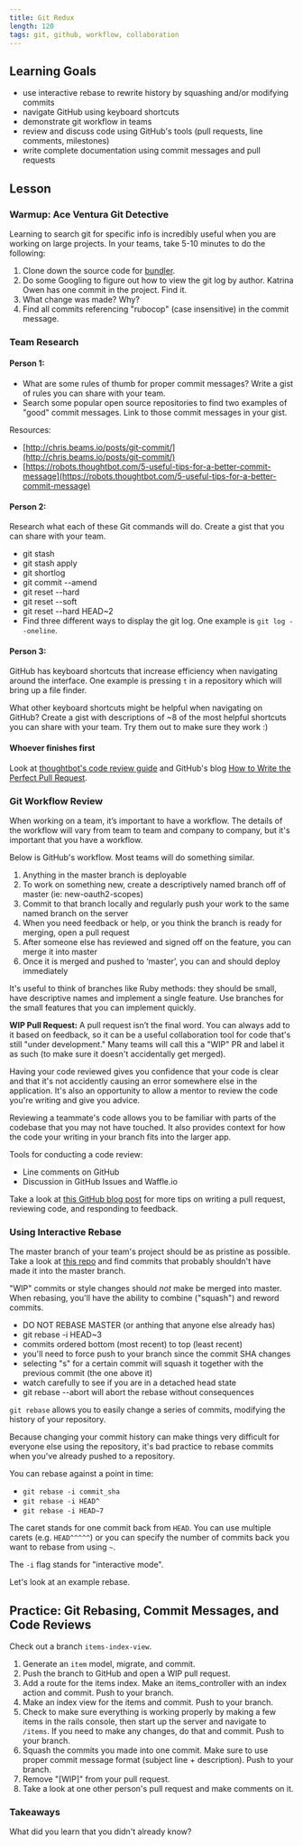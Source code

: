```yaml
---
title: Git Redux
length: 120
tags: git, github, workflow, collaboration
---
```


## Learning Goals

* use interactive rebase to rewrite history by squashing and/or modifying commits
* navigate GitHub using keyboard shortcuts
* demonstrate git workflow in teams
* review and discuss code using GitHub's tools (pull requests, line comments, milestones)
* write complete documentation using commit messages and pull requests 

## Lesson

### Warmup: Ace Ventura Git Detective

Learning to search git for specific info is incredibly useful when you are working on large projects. In your teams, take 5-10 minutes to do the following: 

1. Clone down the source code for [bundler](https://github.com/bundler/bundler).
2. Do some Googling to figure out how to view the git log by author. Katrina Owen has one commit in the project. Find it. 
3. What change was made? Why?
4. Find all commits referencing "rubocop" (case insensitive) in the commit message. 

### Team Research

#### Person 1:

* What are some rules of thumb for proper commit messages? Write a gist of rules you can share with your team. 
* Search some popular open source repositories to find two examples of "good" commit messages. Link to those commit messages in your gist. 

Resources:

* [http://chris.beams.io/posts/git-commit/](http://chris.beams.io/posts/git-commit/)
* [https://robots.thoughtbot.com/5-useful-tips-for-a-better-commit-message](https://robots.thoughtbot.com/5-useful-tips-for-a-better-commit-message)

#### Person 2:

Research what each of these Git commands will do. Create a gist that you can share with your team. 

* git stash
* git stash apply
* git shortlog
* git commit --amend
* git reset --hard 
* git reset --soft
* git reset --hard HEAD~2
* Find three different ways to display the git log. One example is `git log --oneline`.

#### Person 3:

GitHub has keyboard shortcuts that increase efficiency when navigating around the interface. One example is pressing `t` in a repository which will bring up a file finder. 

What other keyboard shortcuts might be helpful when navigating on GitHub? Create a gist with descriptions of ~8 of the most helpful shortcuts you can share with your team. Try them out to make sure they work :) 

#### Whoever finishes first

Look at [thoughtbot's code review guide](https://github.com/thoughtbot/guides/tree/master/code-review) and GitHub's blog [How to Write the Perfect Pull Request](https://github.com/blog/1943-how-to-write-the-perfect-pull-request). 

### Git Workflow Review

When working on a team, it’s important to have a workflow. The details of the workflow will vary from team to team and company to company, but it's important that you have a workflow.

Below is GitHub's workflow. Most teams will do something similar. 

1. Anything in the master branch is deployable
2. To work on something new, create a descriptively named branch off of master (ie: new-oauth2-scopes)
3. Commit to that branch locally and regularly push your work to the same named branch on the server
4. When you need feedback or help, or you think the branch is ready for merging, open a pull request
5. After someone else has reviewed and signed off on the feature, you can merge it into master
6. Once it is merged and pushed to ‘master’, you can and should deploy immediately

It's useful to think of branches like Ruby methods: they should be small, have descriptive names and implement a single feature. Use branches for the small features that you can implement quickly.

__WIP Pull Request:__ A pull request isn’t the final word. You can always add to it based on feedback, so it can be a useful collaboration tool for code that's still "under development." Many teams will call this a "WIP" PR and label it as such (to make sure it doesn't accidentally get merged).

Having your code reviewed gives you confidence that your code is clear and that it's not accidently causing an error somewhere else in the application. It's also an opportunity to allow a mentor to review the code you're writing and give you advice.

Reviewing a teammate's code allows you to be familiar with parts of the codebase that you may not have touched. It also provides context for how the code your writing in your branch fits into the larger app.

Tools for conducting a code review:

* Line comments on GitHub
* Discussion in GitHub Issues and Waffle.io

Take a look at [this GitHub blog post](https://github.com/blog/1943-how-to-write-the-perfect-pull-request) for more tips on writing a pull request, reviewing code, and responding to feedback. 

### Using Interactive Rebase

The master branch of your team's project should be as pristine as possible. Take a look at [this repo](https://github.com/kristinabrown/dinner-dash/commits/master?page=5) and find commits that probably shouldn't have made it into the master branch. 

"WIP" commits or style changes should *not* make be merged into master. When rebasing, you'll have the ability to combine ("squash") and reword commits.

* DO NOT REBASE MASTER (or anthing that anyone else already has)
* git rebase -i HEAD~3
* commits ordered bottom (most recent) to top (least recent)
* you'll need to force push to your branch since the commit SHA changes
* selecting "s" for a certain commit will squash it together with the previous commit (the one above it)
* watch carefully to see if you are in a detached head state
* git rebase --abort will abort the rebase without consequences

`git rebase` allows you to easily change a series of commits, modifying the history of your repository.

Because changing your commit history can make things very difficult for everyone else using the repository, it's bad practice to rebase commits when you've already pushed to a repository.

You can rebase against a point in time:

* `git rebase -i commit_sha`
* `git rebase -i HEAD^`
* `git rebase -i HEAD~7`

The caret stands for one commit back from `HEAD`. You can use multiple carets (e.g. `HEAD^^^^^`) or you can specify the number of commits back you want to rebase from using `~`.

The `-i` flag stands for "interactive mode".

Let's look at an example rebase. 

## Practice: Git Rebasing, Commit Messages, and Code Reviews

Check out a branch `items-index-view`. 

1. Generate an `item` model, migrate, and commit.  
2. Push the branch to GitHub and open a WIP pull request. 
3. Add a route for the items index. Make an items_controller with an index action and commit. Push to your branch. 
4. Make an index view for the items and commit. Push to your branch. 
5. Check to make sure everything is working properly by making a few items in the rails console, then start up the server and navigate to `/items`. If you need to make any changes, do that and commit. Push to your branch. 
6. Squash the commits you made into one commit. Make sure to use proper commit message format (subject line + description). Push to your branch. 
7. Remove "[WIP]" from your pull request. 
8. Take a look at one other person's pull request and make comments on it. 

### Takeaways

What did you learn that you didn't already know? 
